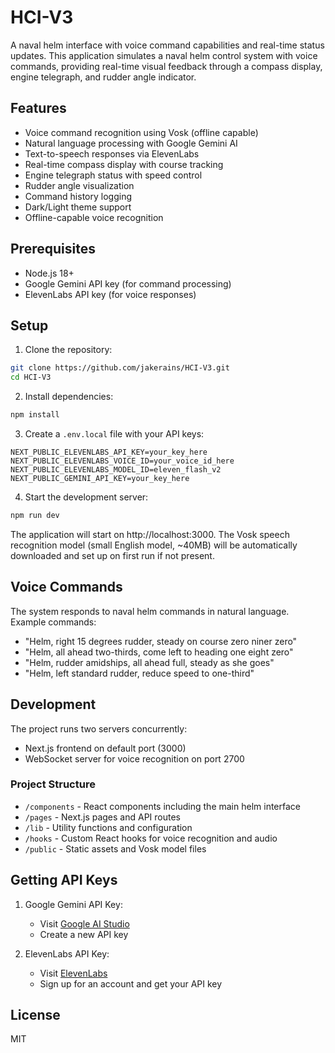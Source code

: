 # HCI-V3

A naval helm interface with voice command capabilities and real-time status updates. This application simulates a naval helm control system with voice commands, providing real-time visual feedback through a compass display, engine telegraph, and rudder angle indicator.

## Features

- Voice command recognition using Vosk (offline capable)
- Natural language processing with Google Gemini AI
- Text-to-speech responses via ElevenLabs
- Real-time compass display with course tracking
- Engine telegraph status with speed control
- Rudder angle visualization
- Command history logging
- Dark/Light theme support
- Offline-capable voice recognition

## Prerequisites

- Node.js 18+ 
- Google Gemini API key (for command processing)
- ElevenLabs API key (for voice responses)

## Setup

1. Clone the repository:
```bash
git clone https://github.com/jakerains/HCI-V3.git
cd HCI-V3
```

2. Install dependencies:
```bash
npm install
```

3. Create a `.env.local` file with your API keys:
```
NEXT_PUBLIC_ELEVENLABS_API_KEY=your_key_here
NEXT_PUBLIC_ELEVENLABS_VOICE_ID=your_voice_id_here
NEXT_PUBLIC_ELEVENLABS_MODEL_ID=eleven_flash_v2
NEXT_PUBLIC_GEMINI_API_KEY=your_key_here
```

4. Start the development server:
```bash
npm run dev
```

The application will start on http://localhost:3000. The Vosk speech recognition model (small English model, ~40MB) will be automatically downloaded and set up on first run if not present.

## Voice Commands

The system responds to naval helm commands in natural language. Example commands:
- "Helm, right 15 degrees rudder, steady on course zero niner zero"
- "Helm, all ahead two-thirds, come left to heading one eight zero"
- "Helm, rudder amidships, all ahead full, steady as she goes"
- "Helm, left standard rudder, reduce speed to one-third"

## Development

The project runs two servers concurrently:
- Next.js frontend on default port (3000)
- WebSocket server for voice recognition on port 2700

### Project Structure
- `/components` - React components including the main helm interface
- `/pages` - Next.js pages and API routes
- `/lib` - Utility functions and configuration
- `/hooks` - Custom React hooks for voice recognition and audio
- `/public` - Static assets and Vosk model files

## Getting API Keys

1. Google Gemini API Key:
   - Visit [Google AI Studio](https://makersuite.google.com/app/apikey)
   - Create a new API key

2. ElevenLabs API Key:
   - Visit [ElevenLabs](https://elevenlabs.io/subscription)
   - Sign up for an account and get your API key

## License

MIT
